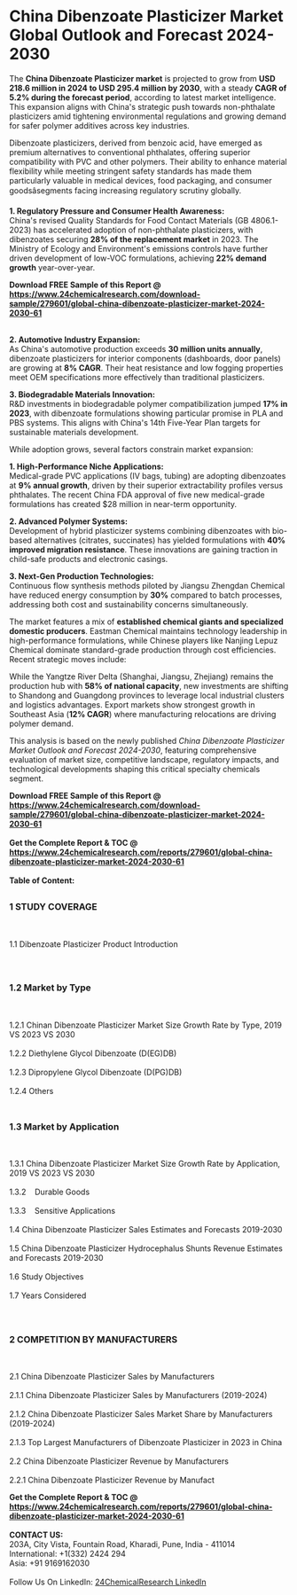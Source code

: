 <h1>China Dibenzoate Plasticizer Market Global Outlook and Forecast 2024-2030</h1><p>The <strong>China Dibenzoate Plasticizer market</strong> is projected to grow from <strong>USD 218.6 million in 2024 to USD 295.4 million by 2030</strong>, with a steady <strong>CAGR of 5.2% during the forecast period</strong>, according to latest market intelligence. This expansion aligns with China's strategic push towards non-phthalate plasticizers amid tightening environmental regulations and growing demand for safer polymer additives across key industries.</p><p>Dibenzoate plasticizers, derived from benzoic acid, have emerged as premium alternatives to conventional phthalates, offering superior compatibility with PVC and other polymers. Their ability to enhance material flexibility while meeting stringent safety standards has made them particularly valuable in medical devices, food packaging, and consumer goodsâsegments facing increasing regulatory scrutiny globally.</p><p><strong>1. Regulatory Pressure and Consumer Health Awareness:</strong><br>
China's revised Quality Standards for Food Contact Materials (GB 4806.1-2023) has accelerated adoption of non-phthalate plasticizers, with dibenzoates securing <strong>28% of the replacement market</strong> in 2023. The Ministry of Ecology and Environment's emissions controls have further driven development of low-VOC formulations, achieving <strong>22% demand growth</strong> year-over-year.</p><div><b>Download FREE Sample of this Report @ 
            <a href="https://www.24chemicalresearch.com/download-sample/279601/global-china-dibenzoate-plasticizer-market-2024-2030-61">
            https://www.24chemicalresearch.com/download-sample/279601/global-china-dibenzoate-plasticizer-market-2024-2030-61</a></b></div><br><p><strong>2. Automotive Industry Expansion:</strong><br>
As China's automotive production exceeds <strong>30 million units annually</strong>, dibenzoate plasticizers for interior components (dashboards, door panels) are growing at <strong>8% CAGR</strong>. Their heat resistance and low fogging properties meet OEM specifications more effectively than traditional plasticizers.</p><p><strong>3. Biodegradable Materials Innovation:</strong><br>
R&amp;D investments in biodegradable polymer compatibilization jumped <strong>17% in 2023</strong>, with dibenzoate formulations showing particular promise in PLA and PBS systems. This aligns with China's 14th Five-Year Plan targets for sustainable materials development.</p><p>While adoption grows, several factors constrain market expansion:</p><p><strong>1. High-Performance Niche Applications:</strong><br>
Medical-grade PVC applications (IV bags, tubing) are adopting dibenzoates at <strong>9% annual growth</strong>, driven by their superior extractability profiles versus phthalates. The recent China FDA approval of five new medical-grade formulations has created $28 million in near-term opportunity.</p><p><strong>2. Advanced Polymer Systems:</strong><br>
Development of hybrid plasticizer systems combining dibenzoates with bio-based alternatives (citrates, succinates) has yielded formulations with <strong>40% improved migration resistance</strong>. These innovations are gaining traction in child-safe products and electronic casings.</p><p><strong>3. Next-Gen Production Technologies:</strong><br>
Continuous flow synthesis methods piloted by Jiangsu Zhengdan Chemical have reduced energy consumption by <strong>30%</strong> compared to batch processes, addressing both cost and sustainability concerns simultaneously.</p><p>The market features a mix of <strong>established chemical giants and specialized domestic producers</strong>. Eastman Chemical maintains technology leadership in high-performance formulations, while Chinese players like Nanjing Lepuz Chemical dominate standard-grade production through cost efficiencies. Recent strategic moves include:</p><p>While the Yangtze River Delta (Shanghai, Jiangsu, Zhejiang) remains the production hub with <strong>58% of national capacity</strong>, new investments are shifting to Shandong and Guangdong provinces to leverage local industrial clusters and logistics advantages. Export markets show strongest growth in Southeast Asia (<strong>12% CAGR</strong>) where manufacturing relocations are driving polymer demand.</p><p>This analysis is based on the newly published <em>China Dibenzoate Plasticizer Market Outlook and Forecast 2024-2030</em>, featuring comprehensive evaluation of market size, competitive landscape, regulatory impacts, and technological developments shaping this critical specialty chemicals segment.</p><div><b>Download FREE Sample of this Report @ 
            <a href="https://www.24chemicalresearch.com/download-sample/279601/global-china-dibenzoate-plasticizer-market-2024-2030-61">
            https://www.24chemicalresearch.com/download-sample/279601/global-china-dibenzoate-plasticizer-market-2024-2030-61</a></b></div><br><div><b>Get the Complete Report & TOC @ 
            <a href="https://www.24chemicalresearch.com/reports/279601/global-china-dibenzoate-plasticizer-market-2024-2030-61">
            https://www.24chemicalresearch.com/reports/279601/global-china-dibenzoate-plasticizer-market-2024-2030-61</a></b></div><br>
            <b>Table of Content:</b><p><h2><span style="font-size:16px"><strong>1 STUDY COVERAGE</strong></span></h2><br />
<p>1.1 Dibenzoate Plasticizer Product Introduction</p><br />
<h2><span style="font-size:16px"><strong>1.2 Market by Type</strong></span></h2><br />
<p>1.2.1 Chinan Dibenzoate Plasticizer Market Size Growth Rate by Type, 2019 VS 2023 VS 2030<br /><br />
1.2.2 Diethylene Glycol Dibenzoate (D(EG)DB)&nbsp;&nbsp; &nbsp;<br /><br />
1.2.3 Dipropylene Glycol Dibenzoate (D(PG)DB)<br /><br />
1.2.4 Others<br /><br />
<h2><span style="font-size:16px"><strong>1.3 Market by Application</strong></span></h2><br />
<p>1.3.1 China Dibenzoate Plasticizer Market Size Growth Rate by Application, 2019 VS 2023 VS 2030<br /><br />
1.3.2&nbsp;&nbsp; &nbsp;Durable Goods<br /><br />
1.3.3&nbsp;&nbsp; &nbsp;Sensitive Applications<br /><br />
1.4 China Dibenzoate Plasticizer Sales Estimates and Forecasts 2019-2030<br /><br />
1.5 China Dibenzoate Plasticizer Hydrocephalus Shunts Revenue Estimates and Forecasts 2019-2030<br /><br />
1.6 Study Objectives<br /><br />
1.7 Years Considered</p><br />
<h2><span style="font-size:16px"><strong>2 COMPETITION BY MANUFACTURERS</strong></span></h2><br />
<p>2.1 China Dibenzoate Plasticizer Sales by Manufacturers<br /><br />
2.1.1 China Dibenzoate Plasticizer Sales by Manufacturers (2019-2024)<br /><br />
2.1.2 China Dibenzoate Plasticizer Sales Market Share by Manufacturers (2019-2024)<br /><br />
2.1.3 Top Largest Manufacturers of Dibenzoate Plasticizer in 2023 in China<br /><br />
2.2 China Dibenzoate Plasticizer Revenue by Manufacturers<br /><br />
2.2.1 China Dibenzoate Plasticizer Revenue by Manufact</p><div><b>Get the Complete Report & TOC @ 
            <a href="https://www.24chemicalresearch.com/reports/279601/global-china-dibenzoate-plasticizer-market-2024-2030-61">
            https://www.24chemicalresearch.com/reports/279601/global-china-dibenzoate-plasticizer-market-2024-2030-61</a></b></div><br><b>CONTACT US:</b><br>
            203A, City Vista, Fountain Road, Kharadi, Pune, India - 411014<br>
            International: +1(332) 2424 294<br>
            Asia: +91 9169162030 <br><br>
            Follow Us On LinkedIn: <a href="https://www.linkedin.com/company/24chemicalresearch/">24ChemicalResearch LinkedIn</a>
